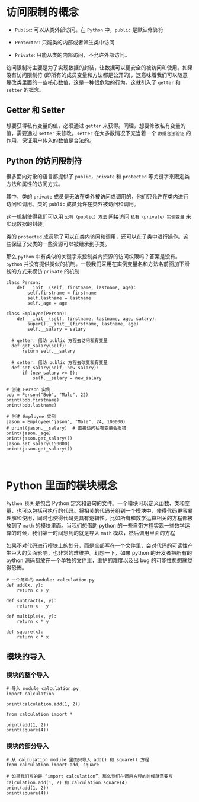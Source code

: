 # 访问限制的概念
- ```Public```: 可以从类外部访问。在 ```Python``` 中，```public``` 是默认修饰符

- ```Protected```: 只能类的内部或者派生类中访问

- ```Private```: 只能从类的内部访问，不允许外部访问。

访问限制符主要是为了实现数据的封装，让数据可以更安全的被访问和使用。如果没有访问限制符 (即所有的成员变量和方法都是公开的)，这意味着我们可以随意篡改类里面的一些核心数值，这是一种很危险的行为。这就引入了 ```getter``` 和 ```setter``` 的概念。


## Getter 和 Setter
想要获得私有变量的值，必须通过 ```getter``` 来获得。同理，想要修改私有变量的值，需要通过 ```setter``` 来修改。```setter``` 在大多数情况下充当着一个 ```数据合法验证``` 的作用，保证用户传入的数值是合法的。


## Python 的访问限制符
很多面向对象的语言都提供了 ```public```，```private``` 和 ```protected``` 等关键字来限定类方法和属性的访问方式。

其中，类的 ```private``` 成员是无法在类外被访问或调用的，他们只允许在类内进行访问和调用。类的 ```public``` 成员允许在类外被访问和调用。

这一机制使得我们可以用 ```公有（public）方法``` 间接访问 ```私有（private）实例变量``` 来实现数据的封装。

类的 ```protected``` 成员除了可以在类内访问和调用，还可以在子类中进行操作。这些保证了父类的一些资源可以被继承到子类。

那么 ```python``` 中有类似的关键字来控制类内资源的访问权限吗？答案是没有。```python``` 并没有提供类似的机制。一般我们采用在实例变量名和方法名前面加下滑线的方式来模仿 ```private``` 的机制

```python3
class Person:
    def __init__(self, firstname, lastname, age):
        self.firstname = firstname
        self.lastname = lastname
        self._age = age
    
class Employee(Person):
    def __init__(self, firstname, lastname, age, salary):
        super().__init__(firstname, lastname, age)
        self.__salary = salary

  # getter: 借助 public 方程去访问私有变量
  def get_salary(self):
      return self.__salary
  
  # setter: 借助 public 方程去改变私有变量
  def set_salary(self, new_salary):
      if (new_salary >= 0):
          self.__salary = new_salary
      
# 创建 Person 实例
bob = Person("Bob", "Male", 22)
print(bob.firstname)
print(bob.lastname)

# 创建 Employee 实例
jason = Employee("jason", "Male", 24, 100000)
# print(jason.__salary)  # 直接访问私有变量会报错
print(jason._age)
print(jason.get_salary())
jason.set_salary(150000)
print(jason.get_salary())
```

&emsp;
# Python 里面的模块概念
```Python 模块``` 是包含 Python 定义和语句的文件。一个模块可以定义函数、类和变量，也可以包括可执行的代码。将相关的代码分组到一个模块中，使得代码更容易理解和使用，同时也使得代码更具有逻辑性。比如所有和数学运算相关的方程都被放到了 ```math``` 的模块里面。当我们想借助 python 的一些自带方程实现一些数学运算的时候，我们第一时间想到的就是导入 ```math``` 模块，然后调用里面的方程

如果不对代码进行模块上的划分，而是全部写在一个文件里，会对代码的可读性产生巨大的负面影响，也非常的难维护。幻想一下，如果 python 的开发者把所有的 python 源码都放在一个单独的文件里，维护的难度以及出 bug 的可能性想想就觉得恐怖。

```python3
# 一个简单的 module: calculation.py
def add(x, y):
    return x + y
 
def subtract(x, y):
    return x - y
    
def multiple(x, y):
    return x * y

def square(x):
    return x * x
```


## 模块的导入
### 模块的整个导入
```python3
# 导入 module calculation.py
import calculation
 
print(calculation.add(1, 2))
```

```python3
from calculation import *
 
print(add(1, 2))
print(square(4))
```

### 模块的部分导入
```python3
# 从 calculation module 里面只导入 add() 和 square() 方程
from calculation import add, square

# 如果我们写的是 “import calculation”，那么我们在调用方程的时候就需要写 calculation.add(1, 2) 和 calculation.square(4)
print(add(1, 2))
print(square(4))
```
